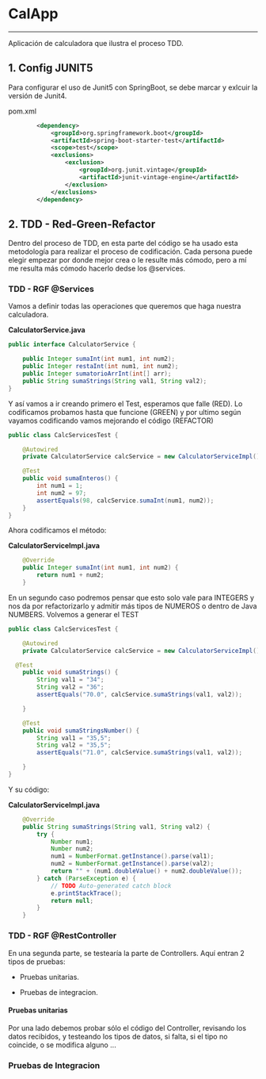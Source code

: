 # CalApp
---
Aplicación de calculadora que ilustra el proceso TDD.

## 1. Config JUNIT5
Para configurar el uso de Junit5 con SpringBoot, se debe marcar y exlcuir la versión de Junit4.

pom.xml
```xml
		<dependency>
			<groupId>org.springframework.boot</groupId>
			<artifactId>spring-boot-starter-test</artifactId>
			<scope>test</scope>
			<exclusions>
				<exclusion>
					<groupId>org.junit.vintage</groupId>
					<artifactId>junit-vintage-engine</artifactId>
				</exclusion>
			</exclusions>
		</dependency>
```
## 2. TDD - Red-Green-Refactor
Dentro del proceso de TDD, en esta parte del código se ha usado esta metodología para realizar el proceso de codificación.
Cada persona puede elegir empezar por donde mejor crea o le resulte más cómodo, pero a mí me resulta más cómodo hacerlo dedse los @services.

### TDD - RGF @Services
Vamos a definir todas las operaciones que queremos que haga nuestra calculadora.

**CalculatorService.java**
```java
public interface CalculatorService {

    public Integer sumaInt(int num1, int num2);
    public Integer restaInt(int num1, int num2);
    public Integer sumatorioArrInt(int[] arr);
    public String sumaStrings(String val1, String val2);
}
```

Y así vamos a ir creando primero el Test, esperamos que falle (RED). Lo codificamos probamos hasta que funcione (GREEN) y por ultimo según vayamos codificando vamos mejorando el código (REFACTOR)
```java
public class CalcServicesTest {

    @Autowired
    private CalculatorService calcService = new CalculatorServiceImpl();

    @Test
    public void sumaEnteros() {
        int num1 = 1;
        int num2 = 97;
        assertEquals(98, calcService.sumaInt(num1, num2));
    }
}
```
Ahora codificamos el método:

**CalculatorServiceImpl.java**
```java
    @Override
    public Integer sumaInt(int num1, int num2) {
        return num1 + num2;
    }
```

En un segundo caso podremos pensar que esto solo vale para INTEGERS y nos da por refactorizarlo y admitir más tipos de NUMEROS o dentro de Java NUMBERS.
Volvemos a generar el TEST
```java
public class CalcServicesTest {

    @Autowired
    private CalculatorService calcService = new CalculatorServiceImpl();

  @Test
    public void sumaStrings() {
        String val1 = "34";
        String val2 = "36";
        assertEquals("70.0", calcService.sumaStrings(val1, val2));

    }

    @Test
    public void sumaStringsNumber() {
        String val1 = "35,5";
        String val2 = "35,5";
        assertEquals("71.0", calcService.sumaStrings(val1, val2));

    }
}
```

Y su código:

**CalculatorServiceImpl.java**
```java
    @Override
    public String sumaStrings(String val1, String val2) {
        try {
            Number num1;
            Number num2;
            num1 = NumberFormat.getInstance().parse(val1);
            num2 = NumberFormat.getInstance().parse(val2);
            return "" + (num1.doubleValue() + num2.doubleValue());
        } catch (ParseException e) {
            // TODO Auto-generated catch block
            e.printStackTrace();
            return null;
        }
    }
```
### TDD - RGF @RestController

En una segunda parte, se testearía la parte de Controllers.
Aquí entran 2 tipos de pruebas:
* Pruebas unitarias.

* Pruebas de integracion.

#### Pruebas unitarias
Por una lado debemos probar sólo el código del Controller, revisando los datos recibidos, y testeando los tipos de datos, si falta, si el tipo no coincide, o se modifica alguno ...

### Pruebas de Integracion
